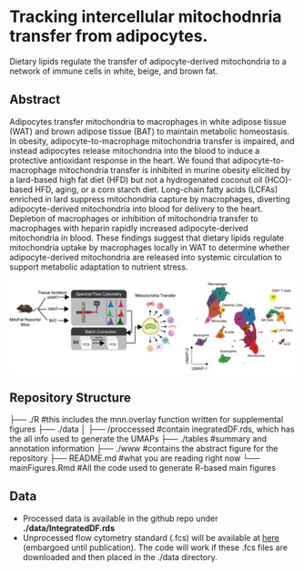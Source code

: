 # Tracking intercellular mitochodnria transfer from adipocytes.
Dietary lipids regulate the transfer of adipocyte-derived mitochondria to a network of immune cells in white, beige, and brown fat.


## Abstract
Adipocytes transfer mitochondria to macrophages in white adipose tissue (WAT) and brown adipose tissue (BAT) to maintain metabolic homeostasis. In obesity, adipocyte-to-macrophage mitochondria transfer is impaired, and instead adipocytes release mitochondria into the blood to induce a protective antioxidant response in the heart. We found that adipocyte-to-macrophage mitochondria transfer is inhibited in murine obesity elicited by a lard-based high fat diet (HFD) but not a hydrogenated coconut oil (HCO)-based HFD, aging, or a corn starch diet. Long-chain fatty acids (LCFAs) enriched in lard suppress mitochondria capture by macrophages, diverting adipocyte-derived mitochondria into blood for delivery to the heart. Depletion of macrophages or inhibition of mitochondria transfer to macrophages with heparin rapidly increased adipocyte-derived mitochondria in blood. These findings suggest that dietary lipids regulate mitochondria uptake by macrophages locally in WAT to determine whether adipocyte-derived mitochondria are released into systemic circulation to support metabolic adaptation to nutrient stress.

<img align="center" src="www/newFigure1_v2.png">

## Repository Structure

├── ./R #this includes the mnn.overlay function written for supplemental figures
├── ./data
│   ├── /proccessed #contain inegratedDF.rds, which has the all info used to generate the UMAPs
├── ./tables #summary and annotation information
├── ./www #contains the abstract figure for the repository
├── README.md #what you are reading right now
└── mainFigures.Rmd #All the code used to generate R-based main figures

## Data
- Processed data is available in the github repo under **./data/IntegratedDF.rds**
- Unprocessed flow cytometry standard (.fcs) will be available at [here](https://zenodo.org/record/6538130) (embargoed until publication). The code will work if these .fcs files are downloaded and then placed in the ./data directory.
